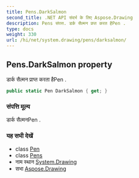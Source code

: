 ```yaml
---
title: Pens.DarkSalmon
second_title: .NET API संदर्भ के लिए Aspose.Drawing
description: Pens संपत्त. डर्क सैल्मन प्रप्त करत हैPen .
type: docs
weight: 330
url: /hi/net/system.drawing/pens/darksalmon/
---
```

## Pens.DarkSalmon property

डार्क सैल्मन प्राप्त करता हैPen .

```csharp
public static Pen DarkSalmon { get; }
```

### संपत्ति मूल्य

डार्क सैल्मनPen .

### यह सभी देखें

* class [Pen](../../pen/)
* class [Pens](../)
* नाम स्थान [System.Drawing](../../pens/)
* सभा [Aspose.Drawing](../../../)


